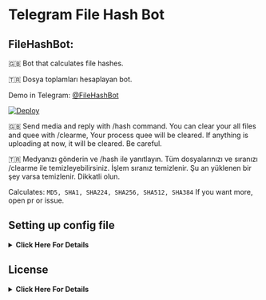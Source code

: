 # Telegram File Hash Bot

## FileHashBot:

🇬🇧 Bot that calculates file hashes.

🇹🇷 Dosya toplamları hesaplayan bot.

Demo in Telegram: [@FileHashBot](https://t.me/FileHashBot)

[![Deploy](https://www.herokucdn.com/deploy/button.svg)](https://heroku.com/deploy?template=https://github.com/HuzunluArtemis/FileHashBot)

🇬🇧 Send media and reply with /hash command. You can clear your all files and quee with /clearme, Your process quee will be cleared. If anything is uploading at now, it will be cleared. Be careful.

🇹🇷 Medyanızı gönderin ve /hash ile yanıtlayın. Tüm dosyalarınızı ve sıranızı /clearme ile temizleyebilirsiniz. İşlem sıranız temizlenir. Şu an yüklenen bir şey varsa temizlenir. Dikkatli olun.

Calculates: `MD5, SHA1, SHA224, SHA256, SHA512, SHA384` If you want more, open pr or issue.

## Setting up config file
<details>
    <summary><b>Click Here For Details</b></summary><br>
    <b>Required Variables:</b><br><br>
    
- `BOT_TOKEN`: Telegram Bot Token. Example: `3asd2a2sd32:As56das65d2as:ASd2a6s3d26as`
- `APP_ID`: Telegram App ID. Example: `32523453`
- `API_HASH`: Telegram Api Hash. Example: `asdasdas6d265asd26asd6as1das`
- `AUTH_IDS`: Auth only some groups or users. If you want public, leave it empty or give `0`. Example: `-100656 56191 -10056561`
- `BOT_USERNAME`: Your bot's username. without @. Example: `FileHashBot`

<b>Not Required Variables:</b>

- `OWNER_ID`: Bot's owner id. Send `/id` to `t.me/MissRose_bot` in private to get your id. Required for shell. If you don't want, leave it empty.
- `ONE_PROCESS_PER_USER`: One process per user. Improves bot performance. Example: `0` (False) or `1` (True). Default: `1`
- `FORCE_SUBSCRIBE_CHANNEL`: Force subscribe channel or group. Example: `-1001327202752` or `@HuzunluArtemis`. To disable leave it empty. Do not forget to make admin your bot in forcesub channel or group.
- `CHANNEL_OR_CONTACT`: Your bot's channel or contact username. Example: `HuzunluArtemis`
- `HASH_COMMAND`: Hash command. Default: `hash`
- `STATS_COMMAND`: Server Stats command. Default: `stats`
- `SHELL_COMMAND`: Shell command (only works for owner). Default: `shell`
- `CLEARME_COMMAND`: Clear all user files command. Default: `clearme`
- `DOWNLOAD_DIR`: Downloading directory. Dont change if you dont know about this. Default: `downloads`
- `PROGRESS`: Progress string. See `config.py` or leave it empty.
- `BUFFER_SIZE`: Buffer size for calculate hash. See `config.py` or leave it empty.
- `DOWNLOAD_LIMIT`: File size limit as bytes. See `config.py`. For unlimited give `0`
- `FINISHED_PROGRESS_STR`: Finished Progress Char. Default: `●`
- `UN_FINISHED_PROGRESS_STR`: Unfinished Progress Char. Default: `○`
- `SHOW_PROGRESS_MIN_SIZE_DOWNLOAD`: Progressbar length. Default: `25`
- `UNAUTHORIZED_TEXT_STR`: Unauthorized string. See `config.py`.
- `DOWNLOADING_STR`: Downloading string. See `config.py`.
- `START_TEXT_STR`: Start text string. See `config.py`.
- `CLEAR_STR`: Clearme response string. See `config.py`.
- `ONE_PROCESS_PER_USER_STR`: One process for one user response string. See `config.py`.
- `JOIN_CHANNEL_STR`: Join channel warning string. See `config.py`.
- `YOU_ARE_BANNED_STR`: Banned user string. See `config.py`.
- `JOIN_BUTTON_STR`: Join button string. See `config.py`.

</details>

## License
<details>
    <summary><b>Click Here For Details</b></summary>
  <br>
  <a href="https://www.gnu.org/licenses/gpl-3.0.en.html">
  <img src="https://www.gnu.org/graphics/gplv3-127x51.png" alt="GNU GPLv3 Image">
</a>
<br>
<br>
FileHashBot is Free Software: You can use, study share and improve it at your
will. Specifically you can redistribute and/or modify it under the terms of the 
  <a href="https://www.gnu.org/licenses/gpl.html">GNU General Public License</a> 
  as published by the Free Software Foundation, either version 3 of the License, 
  or (at your option) any later version.
</details>
